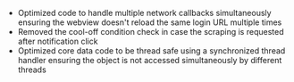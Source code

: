 - Optimized code to handle multiple network callbacks simultaneously ensuring the webview doesn't reload the same login URL multiple times
- Removed the cool-off condition check in case the scraping is requested after notification click
- Optimized core data code to be thread safe using a synchronized thread handler ensuring the object is not accessed simultaneously by different threads


